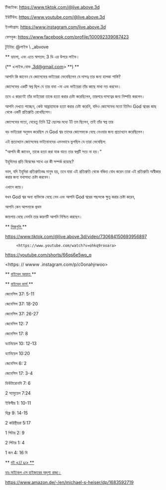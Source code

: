 টিকটোক: <https://www.tiktok.com/@live.above.3d>

ইউটিউব: <https://www.youtube.com/@live.above.3d>



 ইনস্টাগ্রাম: <https://www.instagram.com/live.above.3d>

ফেসবুক: <https://www.facebook.com/profile/100092339087423>

টুইটার: @লাইভ \ _abvove

** হ্যালো, এবং এতে স্বাগতম: 3 ডি এর উপরে লাইভ।

(** <লাইভ.বোভ .3d@gmail.com> **) **

আপনি কি জানেন যে জোসেফের ভাইয়েরা ভেবেছিলেন যে দাসত্ব তার জন্য হালকা শাস্তি?

জোসেফের একটি স্বপ্ন ছিল যে তার বাবা -মা এবং ভাইয়েরা তাঁর কাছে মাথা নত করবেন।

তবে এ কারণেই তাঁর ভাইয়েরা তাকে হত্যা করার চেষ্টা করেছিলেন, তারপরে দাসত্বের জন্য নিষ্পত্তি করলেন।

আপনি দেখতে পাচ্ছেন, কেউ আব্রাহামকে হত্যা করার চেষ্টা করেনি, যদিও জোসেফের মতো তিনিও God শ্বরের কাছ থেকে একটি প্রতিশ্রুতি রেখেছিলেন।

জোসেফের মতো, যেহেতু তিনি 12 ছেলের মধ্যে 11 তম ছিলেন, তাই তাঁর স্বপ্ন তার

বড় ভাইয়েরা অনুভব করেছিল যে God শ্বর তাদের জোসেফকে বেছে নেওয়ার জন্য প্রত্যাখ্যান করেছিলেন।

এই প্রত্যাখ্যান জোসেফের ভাইবোনদের এমনভাবে ভুগছিল যে তারা ভেবেছিল:

"আপনি কী জানেন, তাকে হত্যা করা যাক যাতে তার স্বপ্নটি সত্য না হয়।"

ইহুদিদের প্রতি বিদ্বেষের সাথে এর কী সম্পর্ক রয়েছে?

ভাল, যদি ইহুদিরা প্রতিশ্রুতিবদ্ধ মানুষ হয়, তবে যারা এই প্রতিশ্রুতি থেকে বঞ্চিত বোধ করেন তারা এই প্রতিশ্রুতি অস্বীকার করার জন্য যথাসাধ্য চেষ্টা করবেন।

এখানে ক্যাচ।

যখন God শ্বর অন্য ব্যক্তিকে বেছে নেন এবং আপনি God শ্বরের পছন্দকে ক্ষুন্ন করার চেষ্টা করেন,

আপনি কেন আপনাকে প্রথম

জায়গায় বেছে নেননি তার কারণটি আপনি নিশ্চিত করছেন।

** <u> লিঙ্কগুলি </u> **

<https://www.tiktok.com/@live.above.3d/video/730684150693956897>

         <https://www.youtube.com/watch?v=ohkq9rooara>

<https://youtube.com/shorts/66qs6e5wo_q>

<https: // wwww .instagram.com/p/c0onahjrwoo>

** <u> বাইবেল আয়াত </u> **

** <u> বাইবেল ভার্স </u> **

জেনেসিস 37: 5-11

জেনেসিস 37: 18-20

জেনেসিস 37: 26-27

জেনেসিস 12: 7

জেনেসিস 17: 8

ড্যানিয়েল 10: 12-13

ড্যানিয়েল 10:20

জেনেসিস 6: 2

জেনেসিস 17: 3-4

ডিউটারোনমি 7: 6

2 স্যামুয়েল 7:24

ইফিষীয় 1: 10-11

হিব্রু 9: 14-15

2 করিন্থীয়রা 5:17

1 পিটার 2: 9

2 পিটার 1: 4

1 জন 4: 16 বি

** <u> বই <// u> **

ডাঃ মাইকেল এস হাইজারের অদৃশ্য রাজ্য।

<https://www.amazon.de/-/en/michael-s-heiser/dp/1683592719>